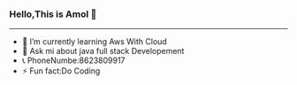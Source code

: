 ### Hello,This is Amol 👋

<hr>

- 🌱 I’m currently learning Aws With Cloud
- 💬 Ask mi about java full stack Developement
- 📞 PhoneNumbe:8623809917
- ⚡ Fun fact:Do Coding 

